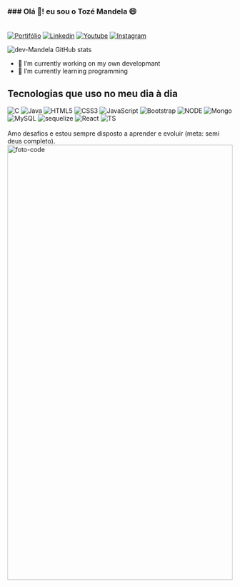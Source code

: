 ### ### Olá 👋! eu sou o <strong> Tozé Mandela</strong> 😄<br/><br/>  
 
[![Portifólio](	https://img.shields.io/badge/dev.to-0A0A0A?style=for-the-badge&logo=devdotto&logoColor=white)](link)
[![Linkedin]( https://img.shields.io/badge/LinkedIn-0077B5?style=for-the-badge&logo=linkedin&logoColor=white)](https://www.linkedin.com/in/toz%C3%A9-mandela-4a44b521b/)
[![Youtube]( https://img.shields.io/badge/YouTube-FF0000?style=for-the-badge&logo=youtube&logoColor=white)](https://www.youtube.com/channel/UCLcq0i3AEvTCHxwyyD8fbIQ)
[![Instagram]( https://img.shields.io/badge/Instagram-E4405F?style=for-the-badge&logo=instagram&logoColor=white)](https://www.instagram.com/mandelajr12/)

![dev-Mandela GitHub stats](https://github-readme-stats.vercel.app/api?username=tozemandela&show_icons=true&theme=merko)
- 🔭 I’m currently working on my own developmant
- 🌱 I’m currently learning programming
## Tecnologias que uso no meu dia à dia

<div dtyle="display: flex; justify-content: center">
    <img src="https://img.shields.io/badge/C-00599C?style=for-the-badge&logo=c&logoColor=white" alt="C"/>
    <img src="https://img.shields.io/badge/Java-ED8B00?style=for-the-badge&logo=openjdk&logoColor=white" alt="Java"/>
    <img src="https://img.shields.io/badge/HTML5-E34F26?style=for-the-badge&logo=html5&logoColor=white" alt="HTML5"/>
    <img src="https://img.shields.io/badge/CSS3-1572B6?style=for-the-badge&logo=css3&logoColor=white" alt="CSS3"/>
    <img src="https://img.shields.io/badge/JavaScript-F7DF1E?style=for-the-badge&logo=javascript&logoColor=black" alt="JavaScript"/>
    <img src="https://img.shields.io/badge/Bootstrap-563D7C?style=for-the-badge&logo=bootstrap&logoColor=white" alt="Bootstrap"/>
    <img src="https://img.shields.io/badge/Node.js-43853D?style=for-the-badge&logo=node.js&logoColor=white" alt="NODE"/>
   <img src="	https://img.shields.io/badge/MongoDB-4EA94B?style=for-the-badge&logo=mongodb&logoColor=white" alt="Mongo"/>
    <img src="https://img.shields.io/badge/MySQL-00000F?style=for-the-badge&logo=mysql&logoColor=white" alt="MySQL"/>
    <img src="https://img.shields.io/badge/sequelize-323330?style=for-the-badge&logo=sequelize&logoColor=blue" alt="sequelize"/>
    <img src="https://img.shields.io/badge/React-20232A?style=for-the-badge&logo=react&logoColor=61DAFB" alt="React"/>
    <img src="https://img.shields.io/badge/TypeScript-007ACC?style=for-the-badge&logo=typescript&logoColor=white" alt="TS"/>
</div><br/>
Amo desafios e estou sempre disposto a aprender e evoluir (meta: semi deus completo).<br/>
<img style="width:100%; height: 50%" src="https://mentorama.com.br/blog/wp-content/uploads/2022/05/interna-blog-coding-05.jpg" alt="foto-code" />

<!--
**TozeMandela/TozeMandela** is a ✨ _special_ ✨ repository because its `README.md` (this file) appears on your GitHub profile.

Here are some ideas to get you started:


-  Pronouns: ...
- ⚡ Fun fact: ...

- 👯 I’m looking to collaborate on ...
- 🤔 I’m looking for help with ...
- 💬 Ask me about ...
- 📫 How to reach me: ...
-->
